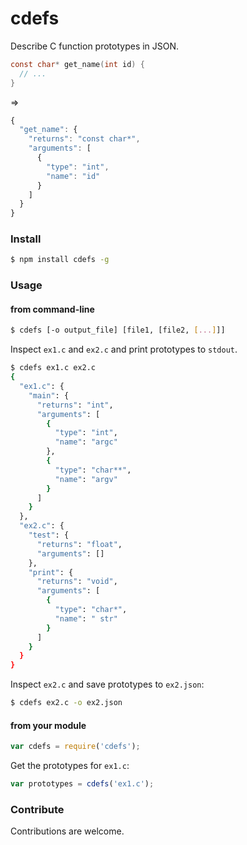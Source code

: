 # cdefs

Describe C function prototypes in JSON.

```c
const char* get_name(int id) {
  // ...
}
```
=>
```javascript
{
  "get_name": {
    "returns": "const char*",
    "arguments": [
      {
        "type": "int",
        "name": "id"
      }
    ]
  }
}
```


### Install

```bash
$ npm install cdefs -g
```

### Usage

#### from command-line

```bash
$ cdefs [-o output_file] [file1, [file2, [...]]]
```

Inspect ```ex1.c``` and ```ex2.c``` and print prototypes to ```stdout```.

```bash
$ cdefs ex1.c ex2.c
{
  "ex1.c": {
    "main": {
      "returns": "int",
      "arguments": [
        {
          "type": "int",
          "name": "argc"
        },
        {
          "type": "char**",
          "name": "argv"
        }
      ]
    }
  },
  "ex2.c": {
    "test": {
      "returns": "float",
      "arguments": []
    },
    "print": {
      "returns": "void",
      "arguments": [
        {
          "type": "char*",
          "name": " str"
        }
      ]
    }
  }
}
```

Inspect ```ex2.c``` and save prototypes to ```ex2.json```:

```bash
$ cdefs ex2.c -o ex2.json
```

#### from your module

```javascript
var cdefs = require('cdefs');
```

Get the prototypes for ```ex1.c```:

```javascript
var prototypes = cdefs('ex1.c');
```

### Contribute

Contributions are welcome.
